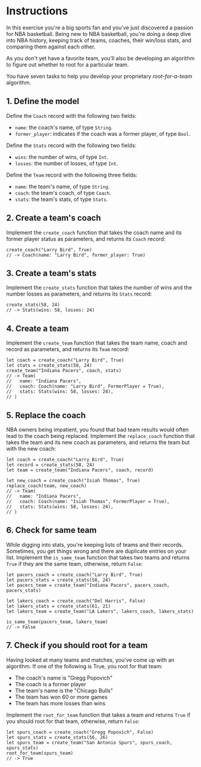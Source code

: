# Instructions

In this exercise you're a big sports fan and you've just discovered a passion for NBA basketball. Being new to NBA basketball, you're doing a deep dive into NBA history, keeping track of teams, coaches, their win/loss stats, and comparing them against each other.

As you don't yet have a favorite team, you'll also be developing an algorithm to figure out whether to root for a particular team.

You have seven tasks to help you develop your proprietary _root-for-a-team_ algorithm.

## 1. Define the model

Define the `Coach` record with the following two fields:

- `name`: the coach's name, of type `String`.
- `former_player`: indicates if the coach was a former player, of type `Bool`.

Define the `Stats` record with the following two fields:

- `wins`: the number of wins, of type `Int`.
- `losses`: the number of losses, of type `Int`.

Define the `Team` record with the following three fields:

- `name`: the team's name, of type `String`.
- `coach`: the team's coach, of type `Coach`.
- `stats`: the team's stats, of type `Stats`.

## 2. Create a team's coach

Implement the `create_coach` function that takes the coach name and its former player status as parameters, and returns its `Coach` record:

```gleam
create_coach("Larry Bird", True)
// -> Coach(name: "Larry Bird", former_player: True)
```

## 3. Create a team's stats

Implement the `create_stats` function that takes the number of wins and the number losses as parameters, and returns its `Stats` record:

```gleam
create_stats(58, 24)
// -> Stats(wins: 58, losses: 24)
```

## 4. Create a team

Implement the `create_team` function that takes the team name, coach and record as parameters, and returns its `Team` record:

```gleam
let coach = create_coach("Larry Bird", True)
let stats = create_stats(58, 24)
create_team("Indiana Pacers", coach, stats)
// -> Team(
//   name: "Indiana Pacers",
//   coach: Coach(name: "Larry Bird", FormerPlayer = True),
//   stats: Stats(wins: 58, losses: 24),
// ) 
```

## 5. Replace the coach

NBA owners being impatient, you found that bad team results would often lead to the coach being replaced. Implement the `replace_coach` function that takes the team and its new coach as parameters, and returns the team but with the new coach:

```gleam
let coach = create_coach("Larry Bird", True)
let record = create_stats(58, 24)
let team = create_team("Indiana Pacers", coach, record)

let new_coach = create_coach("Isiah Thomas", True)
replace_coach(team, new_coach)
// -> Team(
//   name: "Indiana Pacers",
//   coach: Coach(name: "Isiah Thomas", FormerPlayer = True),
//   stats: Stats(wins: 58, losses: 24),
// ) 
```

## 6. Check for same team

While digging into stats, you're keeping lists of teams and their records. Sometimes, you get things wrong and there are duplicate entries on your list. Implement the `is_same_team` function that takes two teams and returns `True` if they are the same team, otherwise, return `False`:

```gleam
let pacers_coach = create_coach("Larry Bird", True)
let pacers_stats = create_stats(58, 24)
let pacers_team = create_team("Indiana Pacers", pacers_coach, pacers_stats)

let lakers_coach = create_coach("Del Harris", False)
let lakers_stats = create_stats(61, 21)
let lakers_team = create_team("LA Lakers", lakers_coach, lakers_stats)

is_same_team(pacers_team, lakers_team)
// -> False
```

## 7. Check if you should root for a team

Having looked at many teams and matches, you've come up with an algorithm. If one of the following is True, you root for that team:

- The coach's name is "Gregg Popovich"
- The coach is a former player
- The team's name is the "Chicago Bulls"
- The team has won 60 or more games
- The team has more losses than wins

Implement the `root_for_team` function that takes a team and returns `True` if you should root for that team, otherwise, return `False`:

```gleam
let spurs_coach = create_coach("Gregg Popovich", False)
let spurs_stats = create_stats(56, 26)
let spurs_team = create_team("San Antonio Spurs", spurs_coach, spurs_stats)
root_for_team(spurs_team)
// -> True
```
